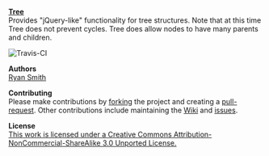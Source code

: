 **[Tree](https://www.github.com/ryansmith94/Tree)**   
Provides "jQuery-like" functionality for tree structures. Note that at this time Tree does not prevent cycles. Tree does allow nodes to have many parents and children.

![Travis-CI](https://api.travis-ci.org/ryansmith94/Tree.png?branch=master)     

**Authors**   
[Ryan Smith](https://www.github.com/ryansmith94)

**Contributing**   
Please make contributions by [forking](https://github.com/ryansmith94/Tree/fork "/fork") the project and creating a [pull-request](https://github.com/ryansmith94/Tree/pull/new/master "/pull-request"). Other contributions include maintaining the [Wiki](https://github.com/ryansmith94/Tree/wiki "/wiki") and [issues](https://github.com/ryansmith94/Tree/issues?state=open "/issues").

**License**   
[This work is licensed under a Creative Commons Attribution-NonCommercial-ShareAlike 3.0 Unported License.](http://creativecommons.org/licenses/by-nc-sa/3.0/)